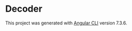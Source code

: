 # Decoder

This project was generated with [Angular CLI](https://github.com/angular/angular-cli) version 7.3.6.

